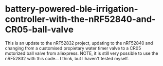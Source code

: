 # battery-powered-ble-irrigation-controller-with-the-nRF52840-and-CR05-ball-valve
This is an update to the nRF52832 project, updating to the nRF52840 and changing from a customised propietary water timer valve to a CR05 motorized ball valve from aliexpress. NOTE, it is still very possible to use the nRF52832 with this code... I think, but I haven't tested myself.
